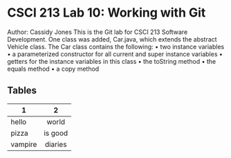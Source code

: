 # CSCI 213 Lab 10: Working with Git
Author: Cassidy Jones
This is the Git lab for CSCI 213 Software Development. One class was added, Car.java,
which extends the abstract Vehicle class. The Car class contains the following:
• two instance variables
• a parameterized constructor for all current and super instance variables
• getters for the instance variables in this class
• the toString method
• the equals method
• a copy method
## Tables

| 1             | 2             |
| ------------- |:-------------:|
| hello         | world         |
| pizza         | is good       |
| vampire       | diaries       |
